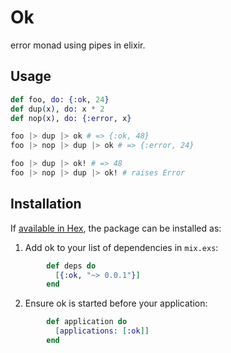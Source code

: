 # Ok

error monad using pipes in elixir.

## Usage

```elixir
def foo, do: {:ok, 24}
def dup(x), do: x * 2
def nop(x), do: {:error, x}

foo |> dup |> ok # => {:ok, 48}
foo |> nop |> dup |> ok # => {:error, 24}

foo |> dup |> ok! # => 48
foo |> nop |> dup |> ok! # raises Error
```

## Installation

If [available in Hex](https://hex.pm/docs/publish), the package can be installed as:

  1. Add ok to your list of dependencies in `mix.exs`:

```elixir
        def deps do
          [{:ok, "~> 0.0.1"}]
        end
```

  2. Ensure ok is started before your application:

```elixir
        def application do
          [applications: [:ok]]
        end
```